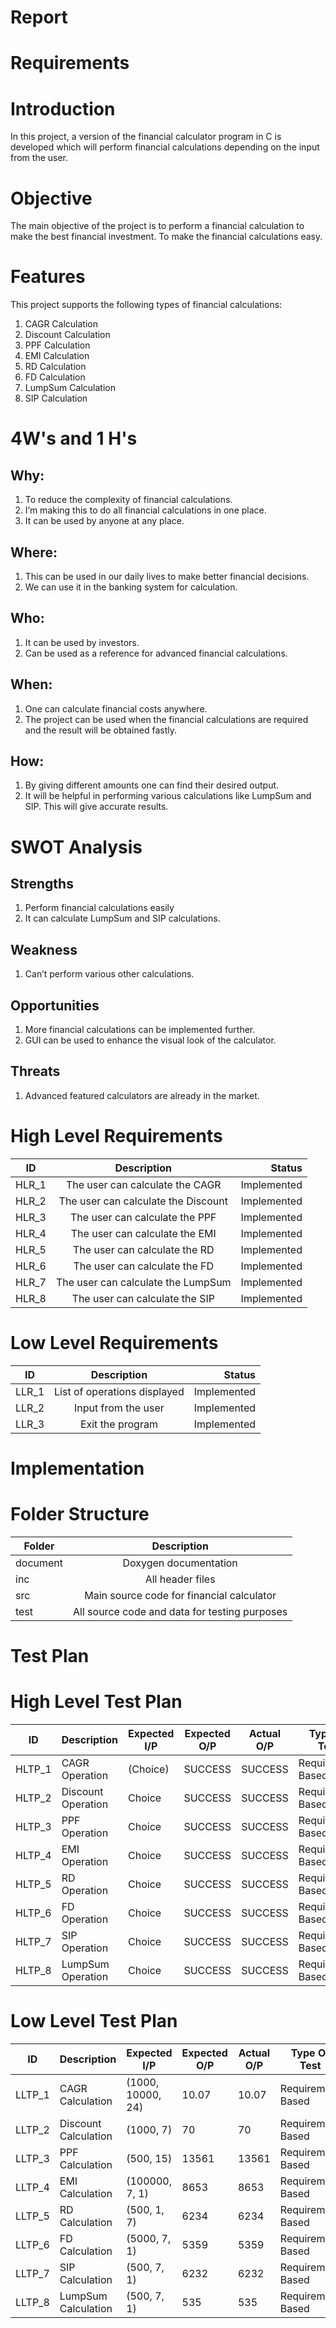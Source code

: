 # Report

# Requirements

# Introduction
In this project, a version of the financial calculator program in C is developed which will perform financial calculations depending on the input from the user.

# Objective
The main objective of the project is to perform a financial calculation to make the best financial investment. To make the financial calculations easy.

# Features
This project supports the following types of financial calculations:

1. CAGR Calculation
2. Discount Calculation
3. PPF Calculation
4. EMI Calculation
5. RD Calculation
6. FD Calculation
7. LumpSum Calculation
8. SIP Calculation

# 4W's and 1 H's
## Why:
1. To reduce the complexity of financial calculations.
2. I’m making this to do all financial calculations in one place.
3. It can be used by anyone at any place.

## Where:
1. This can be used in our daily lives to make better financial decisions.
2. We can use it in the banking system for calculation.

## Who:
1. It can be used by investors.
2. Can be used as a reference for advanced financial calculations.

## When:
1. One can calculate financial costs anywhere.
2. The project can be used when the financial calculations are required and the result will be obtained fastly.

## How:
1. By giving different amounts one can find their desired output.
2. It will be helpful in performing various calculations like LumpSum and SIP. This will give accurate results.

# SWOT Analysis

## Strengths
1. Perform financial calculations easily
2. It can calculate LumpSum and SIP calculations.

## Weakness
1. Can’t perform various other calculations.

## Opportunities
1. More financial calculations can be implemented further.
2. GUI can be used to enhance the visual look of the calculator.

## Threats
1. Advanced featured calculators are already in the market.

# High Level Requirements
| ID   |      Description     |  Status |
|----------|:-------------:|------:|
| HLR_1 |  The user can calculate the CAGR | Implemented  |
| HLR_2 |    The user can calculate the Discount  | Implemented  |
| HLR_3 |    The user can calculate the PPF  | Implemented  |
| HLR_4 |    The user can calculate the EMI  | Implemented  |
| HLR_5 |    The user can calculate the RD  | Implemented  |
| HLR_6 |    The user can calculate the FD  | Implemented  |
| HLR_7 |    The user can calculate the LumpSum  | Implemented  |
| HLR_8 |    The user can calculate the SIP  | Implemented  |

# Low Level Requirements
| ID   |      Description     |  Status |
|----------|:-------------:|------:|
| LLR_1 |  List of operations displayed | Implemented  |
| LLR_2 |  Input from the user  | Implemented  |
| LLR_3 |  Exit the program  | Implemented  |


# Implementation
# Folder Structure
| Folder   |      Description     |
|----------|:-------------:|
| document | Doxygen documentation |
| inc | All header files |
| src | Main source code for financial calculator |
| test | All source code and data for testing purposes |

# Test Plan

# High Level Test Plan
| ID | Description | Expected I/P | Expected O/P | Actual O/P | Type Of Test |
|---|---|---|---|---|---|
| HLTP_1 | CAGR Operation | (Choice) | SUCCESS | SUCCESS | Requirement Based |
| HLTP_2 | Discount Operation | Choice | SUCCESS | SUCCESS | Requirement Based |
| HLTP_3 | PPF Operation | Choice | SUCCESS | SUCCESS | Requirement Based |
| HLTP_4 | EMI Operation | Choice | SUCCESS | SUCCESS | Requirement Based |
| HLTP_5 | RD Operation | Choice | SUCCESS | SUCCESS | Requirement Based |
| HLTP_6 | FD Operation | Choice | SUCCESS | SUCCESS | Requirement Based |
| HLTP_7 | SIP Operation | Choice | SUCCESS | SUCCESS | Requirement Based |
| HLTP_8 | LumpSum Operation | Choice | SUCCESS | SUCCESS | Requirement Based |

# Low Level Test Plan
| ID | Description | Expected I/P | Expected O/P | Actual O/P | Type Of Test |
|---|---|---|---|---|---|
| LLTP_1 | CAGR Calculation | (1000, 10000, 24) | 10.07 | 10.07 | Requirement Based |
| LLTP_2 | Discount Calculation | (1000, 7) | 70 | 70 | Requirement Based |
| LLTP_3 | PPF Calculation | (500, 15) | 13561 | 13561 | Requirement Based |
| LLTP_4 | EMI Calculation | (100000, 7, 1) | 8653 | 8653 | Requirement Based |
| LLTP_5 | RD Calculation | (500, 1, 7) | 6234 | 6234 | Requirement Based |
| LLTP_6 | FD Calculation | (5000, 7, 1) | 5359 | 5359 | Requirement Based |
| LLTP_7 | SIP Calculation | (500, 7, 1) | 6232 | 6232 | Requirement Based |
| LLTP_8 | LumpSum Calculation | (500, 7, 1) | 535 | 535 | Requirement Based |

